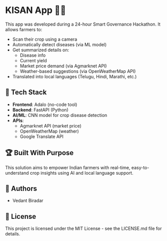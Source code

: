 # KISAN App 🌾📱

This app was developed during a 24-hour Smart Governance Hackathon. It allows farmers to:

- Scan their crop using a camera
- Automatically detect diseases (via ML model)
- Get summarized details on:
  - Disease info
  - Current yield
  - Market price demand (via Agmarknet API)
  - Weather-based suggestions (via OpenWeatherMap API)
- Translated into local languages (Telugu, Hindi, Marathi, etc.)

## 🧠 Tech Stack

- **Frontend**: Adalo (no-code tool)
- **Backend**: FastAPI (Python)
- **AI/ML**: CNN model for crop disease detection
- **APIs**:
  - Agmarknet API (market price)
  - OpenWeatherMap (weather)
  - Google Translate API

## 🏆 Built With Purpose

This solution aims to empower Indian farmers with real-time, easy-to-understand crop insights using AI and local language support.

## 🤖 Authors

- Vedant Biradar 

## 📜 License

This project is licensed under the MIT License - see the LICENSE.md file for details.
